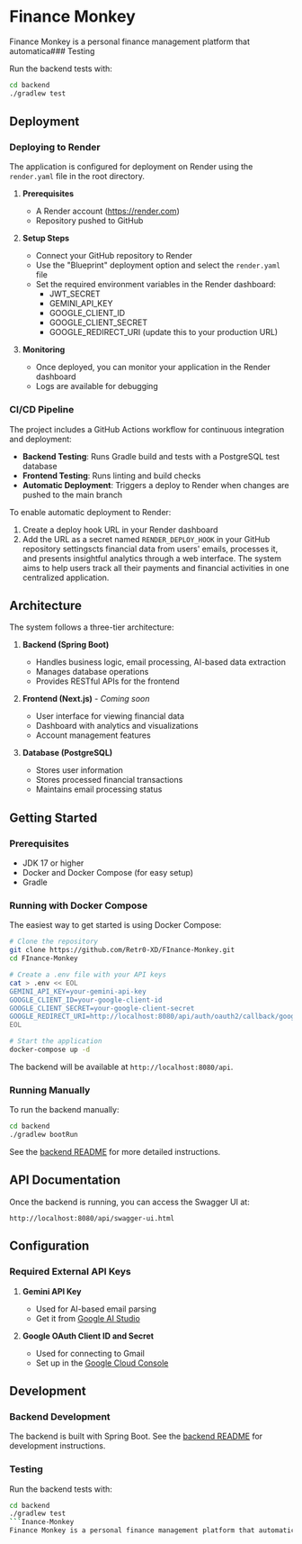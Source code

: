 # Finance Monkey

Finance Monkey is a personal finance management platform that automatica### Testing

Run the backend tests with:

```bash
cd backend
./gradlew test
```

## Deployment

### Deploying to Render

The application is configured for deployment on Render using the `render.yaml` file in the root directory.

1. **Prerequisites**
   - A Render account (https://render.com)
   - Repository pushed to GitHub

2. **Setup Steps**
   - Connect your GitHub repository to Render
   - Use the "Blueprint" deployment option and select the `render.yaml` file
   - Set the required environment variables in the Render dashboard:
     - JWT_SECRET
     - GEMINI_API_KEY
     - GOOGLE_CLIENT_ID
     - GOOGLE_CLIENT_SECRET
     - GOOGLE_REDIRECT_URI (update this to your production URL)

3. **Monitoring**
   - Once deployed, you can monitor your application in the Render dashboard
   - Logs are available for debugging

### CI/CD Pipeline

The project includes a GitHub Actions workflow for continuous integration and deployment:

- **Backend Testing**: Runs Gradle build and tests with a PostgreSQL test database
- **Frontend Testing**: Runs linting and build checks
- **Automatic Deployment**: Triggers a deploy to Render when changes are pushed to the main branch

To enable automatic deployment to Render:
1. Create a deploy hook URL in your Render dashboard
2. Add the URL as a secret named `RENDER_DEPLOY_HOOK` in your GitHub repository settingscts financial data from users' emails, processes it, and presents insightful analytics through a web interface. The system aims to help users track all their payments and financial activities in one centralized application.

## Architecture

The system follows a three-tier architecture:

1. **Backend (Spring Boot)**
   - Handles business logic, email processing, AI-based data extraction
   - Manages database operations
   - Provides RESTful APIs for the frontend

2. **Frontend (Next.js)** - *Coming soon*
   - User interface for viewing financial data
   - Dashboard with analytics and visualizations
   - Account management features

3. **Database (PostgreSQL)**
   - Stores user information
   - Stores processed financial transactions
   - Maintains email processing status

## Getting Started

### Prerequisites

- JDK 17 or higher
- Docker and Docker Compose (for easy setup)
- Gradle

### Running with Docker Compose

The easiest way to get started is using Docker Compose:

```bash
# Clone the repository
git clone https://github.com/Retr0-XD/FInance-Monkey.git
cd FInance-Monkey

# Create a .env file with your API keys
cat > .env << EOL
GEMINI_API_KEY=your-gemini-api-key
GOOGLE_CLIENT_ID=your-google-client-id
GOOGLE_CLIENT_SECRET=your-google-client-secret
GOOGLE_REDIRECT_URI=http://localhost:8080/api/auth/oauth2/callback/google
EOL

# Start the application
docker-compose up -d
```

The backend will be available at `http://localhost:8080/api`.

### Running Manually

To run the backend manually:

```bash
cd backend
./gradlew bootRun
```

See the [backend README](backend/README.md) for more detailed instructions.

## API Documentation

Once the backend is running, you can access the Swagger UI at:
```
http://localhost:8080/api/swagger-ui.html
```

## Configuration

### Required External API Keys

1. **Gemini API Key**
   - Used for AI-based email parsing
   - Get it from [Google AI Studio](https://makersuite.google.com/app/apikey)

2. **Google OAuth Client ID and Secret**
   - Used for connecting to Gmail
   - Set up in the [Google Cloud Console](https://console.cloud.google.com/)

## Development

### Backend Development

The backend is built with Spring Boot. See the [backend README](backend/README.md) for development instructions.

### Testing

Run the backend tests with:

```bash
cd backend
./gradlew test
```Inance-Monkey
Finance Monkey is a personal finance management platform that automatically extracts financial data from users’ emails
